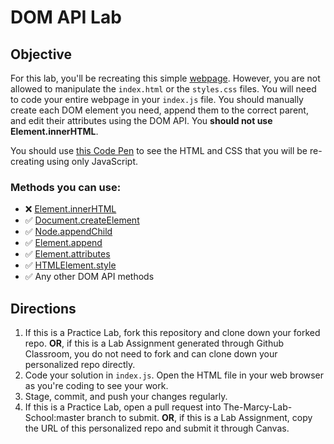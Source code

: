 # DOM API Lab

## Objective

For this lab, you'll be recreating this simple [webpage](https://codepen.io/thuyanduong/full/jOMogvY). However, you are not allowed to manipulate the `index.html` or the `styles.css` files. You will need to code your entire webpage in your `index.js` file. You should manually create each DOM element you need, append them to the correct parent, and edit their attributes using the DOM API. You **should not use Element.innerHTML**. 

You should use [this Code Pen](https://codepen.io/thuyanduong/pen/jOMogvY) to see the HTML and CSS that you will be re-creating using only JavaScript.  

### Methods you can use:

* ❌  [Element.innerHTML](https://developer.mozilla.org/en-US/docs/Web/API/Element/innerHTML)
* ✅  [Document.createElement](https://developer.mozilla.org/en-US/docs/Web/API/Document/createElement)
* ✅  [Node.appendChild](https://developer.mozilla.org/en-US/docs/Web/API/Node/appendChild)
* ✅  [Element.append](https://developer.mozilla.org/en-US/docs/Web/API/ParentNode/append)
* ✅  [Element.attributes](https://developer.mozilla.org/en-US/docs/Web/API/Element/attributes)
* ✅  [HTMLElement.style](https://developer.mozilla.org/en-US/docs/Web/API/HTMLElement/style)
* ✅  Any other DOM API methods


## Directions

1. If this is a Practice Lab, fork this repository and clone down your forked repo. **OR**, if this is a Lab Assignment generated through Github Classroom, you do not need to fork and can clone down your personalized repo directly. 
2. Code your solution in `index.js`. Open the HTML file in your web browser as you're coding to see your work.
3. Stage, commit, and push your changes regularly.
4. If this is a Practice Lab, open a pull request into The-Marcy-Lab-School:master branch to submit. **OR**, if this is a Lab Assignment, copy the URL of this personalized repo and submit it through Canvas.
